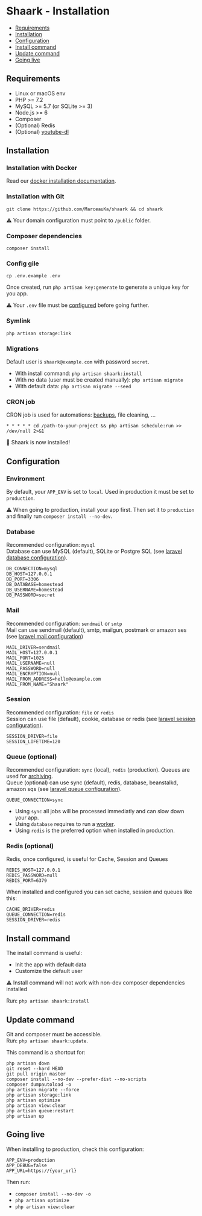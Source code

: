 # Shaark - Installation

- [Requirements](#requirements)
- [Installation](#installation)
- [Configuration](#configuration)
- [Install command](#install-command)
- [Update command](#update-command)
- [Going live](#going-live)

## Requirements

- Linux or macOS env
- PHP >= 7.2
- MySQL >= 5.7 (or SQLite >= 3)
- Node.js >= 6
- Composer
- (Optional) Redis
- (Optional) [youtube-dl](https://github.com/ytdl-org/youtube-dl)

## Installation 

### Installation with Docker

Read our [docker installation documentation](https://github.com/MarceauKa/shaark/blob/dev/documentation/docker.md).

### Installation with Git

`git clone https://github.com/MarceauKa/shaark && cd shaark`

⚠️ Your domain configuration must point to `/public` folder.

### Composer dependencies

`composer install`

### Config gile 

`cp .env.example .env`

Once created, run `php artisan key:generate` to generate a unique key for you app.  

⚠️ Your `.env` file must be [configured](#configuration) before going further. 

### Symlink

`php artisan storage:link`

### Migrations

Default user is `shaark@example.com` with password `secret`.

- With install command:
`php artisan shaark:install`
- With no data (user must be created manually):
`php artisan migrate`
- With default data:
`php artisan migrate --seed`

### CRON job

CRON job is used for automations: [backups](https://github.com/MarceauKa/shaark/blob/dev/documentation/backup.md), file cleaning, ...

`* * * * * cd /path-to-your-project && php artisan schedule:run >> /dev/null 2>&1`

🎉 Shaark is now installed!

## Configuration

### Environment

By default, your `APP_ENV` is set to `local`. Used in production it must be set to `production`.

⚠️ When going to production, install your app first. Then set it to `production` and finally run `composer install --no-dev`.

### Database

Recommended configuration: `mysql`    
Database can use MySQL (default), SQLite or Postgre SQL (see [laravel database configuration](https://laravel.com/docs/6.x/database)).

```
DB_CONNECTION=mysql
DB_HOST=127.0.0.1
DB_PORT=3306
DB_DATABASE=homestead
DB_USERNAME=homestead
DB_PASSWORD=secret
```

### Mail

Recommended configuration: `sendmail` or `smtp`  
Mail can use sendmail (default), smtp, mailgun, postmark or amazon ses (see [laravel mail configuration](https://laravel.com/docs/6.x/mail#driver-prerequisites))

```
MAIL_DRIVER=sendmail
MAIL_HOST=127.0.0.1
MAIL_PORT=1025
MAIL_USERNAME=null
MAIL_PASSWORD=null
MAIL_ENCRYPTION=null
MAIL_FROM_ADDRESS=hello@example.com
MAIL_FROM_NAME="Shaark"
```

### Session

Recommended configuration: `file` or `redis`  
Session can use file (default), cookie, database or redis (see [laravel session configuration](https://laravel.com/docs/6.x/session)).

```
SESSION_DRIVER=file
SESSION_LIFETIME=120
```

### Queue (optional)

Recommended configuration: `sync` (local), `redis` (production). Queues are used for [archiving](https://github.com/MarceauKa/shaark/blob/dev/documentation/archiving).  
Queue (optional) can use sync (default), redis, database, beanstalkd, amazon sqs (see [laravel queue configuration](https://laravel.com/docs/6.x/queues)).  

```
QUEUE_CONNECTION=sync
```

- Using `sync` all jobs will be processed immediatly and can slow down your app.
- Using `database` requires to run a [worker](https://laravel.com/docs/5.8/queues#supervisor-configuration).
- Using `redis` is the preferred option when installed in production. 

### Redis (optional)

Redis, once configured, is useful for Cache, Session and Queues

```
REDIS_HOST=127.0.0.1
REDIS_PASSWORD=null
REDIS_PORT=6379
```

When installed and configured you can set cache, session and queues like this:

```
CACHE_DRIVER=redis
QUEUE_CONNECTION=redis
SESSION_DRIVER=redis
```

## Install command

The install command is useful:
- Init the app with default data
- Customize the default user

⚠ Install command will not work with non-dev composer dependencies installed

Run: `php artisan shaark:install`

## Update command

Git and composer must be accessible.  
Run: `php artisan shaark:update`. 

This command is a shortcut for:
```
php artisan down
git reset --hard HEAD
git pull origin master
composer install --no-dev --prefer-dist --no-scripts
composer dumpautoload -o
php artisan migrate --force
php artisan storage:link
php artisan optimize
php artisan view:clear
php artisan queue:restart
php artisan up
```

## Going live

When installing to production, check this configuration:

```
APP_ENV=production
APP_DEBUG=false
APP_URL=https://{your_url}
```

Then run: 
- `composer install --no-dev -o`
- `php artisan optimize`
- `php artisan view:clear`
